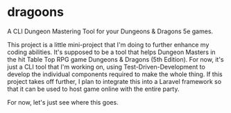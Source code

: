 # dragoons
A CLI Dungeon Mastering Tool for your Dungeons &amp; Dragons 5e games.

This project is a little mini-project that I'm doing to further enhance my coding abilities.
It's supposed to be a tool that helps Dungeon Masters in the hit Table Top RPG game Dungeons & Dragons (5th Edition).
For now, it's just a CLI tool that I'm working on, using Test-Driven-Development to develop the individual components required to make the whole thing.
If this project takes off further, I plan to integrate this into a Laravel framework so that it can be used to host game online with the entire party.

For now, let's just see where this goes.
